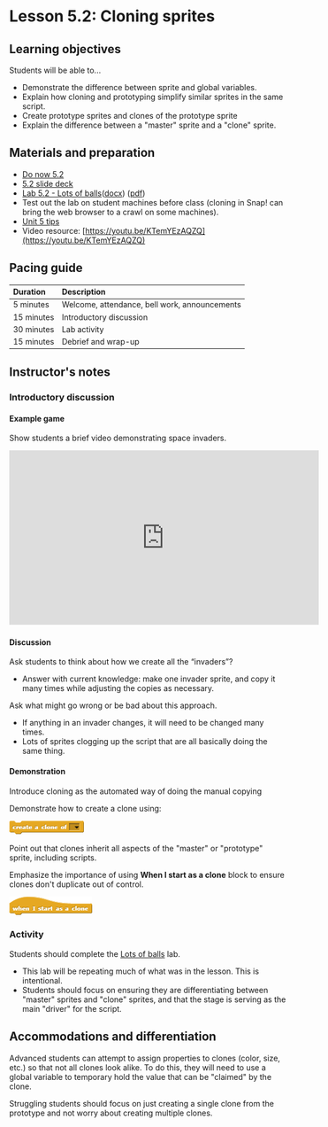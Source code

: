 # Lesson 5.2: Cloning sprites

## Learning objectives

Students will be able to...

* Demonstrate the difference between sprite and global variables.
* Explain how cloning and prototyping simplify similar sprites in the same script.
* Create prototype sprites and clones of the prototype sprite
* Explain the difference between a "master" sprite and a "clone" sprite.

## Materials and preparation

* [Do now 5.2](do_now_52.md)
* [5.2 slide deck](https://github.com/TEALSK12/introduction-to-computer-science/raw/master/slidedecks/TEALS%20SNAP%205.2.pptx)
* [Lab 5.2 - Lots of balls](lab_52.md)([docx](https://github.com/TEALSK12/introduction-to-computer-science/raw/master/Unit%205%20Word/Lab%205.2%20Lots%20of%20Balls.docx)) ([pdf](https://github.com/TEALSK12/introduction-to-computer-science/raw/master/Unit%205%20PDF/Lab%205.2%20Lots%20of%20Balls.pdf))
* Test out the lab on student machines before class (cloning in Snap! can bring the web browser to a crawl on some machines).
* [Unit 5 tips](unit_5_tips.md)
* Video resource: [https://youtu.be/KTemYEzAQZQ](https://youtu.be/KTemYEzAQZQ)

## Pacing guide

| Duration   | Description                                   |
| :---------- | :--------------------------------------------- |
| 5 minutes  | Welcome, attendance, bell work, announcements |
| 15 minutes | Introductory discussion                       |
| 30 minutes | Lab activity                       |
| 15 minutes | Debrief and wrap-up |

## Instructor's notes

### Introductory discussion

#### Example game

Show students a brief video demonstrating space invaders.

  <iframe class="markdeep" width="560" height="315" src="https://www.youtube.com/embed/kR2fjwr-TzA" frameborder="0" allow="accelerometer; autoplay; encrypted-media; gyroscope; picture-in-picture" allowfullscreen></iframe>

#### Discussion

Ask students to think about how we create all the “invaders”?

* Answer with current knowledge: make one invader sprite, and copy it many times while adjusting the copies as necessary.

Ask what might go wrong or be bad about this approach.

* If anything in an invader changes, it will need to be changed many times.
* Lots of sprites clogging up the script that are all basically doing the same thing.

#### Demonstration

Introduce cloning as the automated way of doing the manual copying

Demonstrate how to create a clone using:

  ![Create a Clone of Block](images/create_a_clone_of.png)

Point out that clones inherit all aspects of the "master" or "prototype" sprite, including scripts.

Emphasize the importance of using **When I start as a clone** block to ensure clones don't duplicate out of control.

  ![When I start as a clone Block](images/when_i_start_as_a_clone.png)

### Activity

Students should complete the [Lots of balls](lab_52.md) lab.

* This lab will be repeating much of what was in the lesson. This is intentional.
* Students should focus on ensuring they are differentiating between "master" sprites and "clone" sprites, and that the stage is serving as the main "driver" for the script.

## Accommodations and differentiation

Advanced students can attempt to assign properties to clones (color, size, etc.) so that not all clones look alike.  To do this, they will need to use a global variable to temporary hold the value that can be "claimed" by the clone.

Struggling students should focus on just creating a single clone from the prototype and not worry about creating multiple clones.
